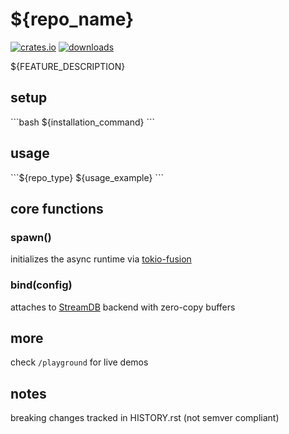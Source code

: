 # ${repo_name}
[![crates.io](https://img.shields.io/crates/v/${repo_name})]()
[![downloads](https://img.shields.io/crates/d/${repo_name})]()

${FEATURE_DESCRIPTION}

## setup
\`\`\`bash
${installation_command}
\`\`\`

## usage
\`\`\`${repo_type}
${usage_example}
\`\`\`

## core functions

### spawn()
initializes the async runtime via [tokio-fusion](https://tokio-fusion.dev)

### bind(config)
attaches to [StreamDB](https://streamdb.io) backend with zero-copy buffers

## more

check `/playground` for live demos

## notes
breaking changes tracked in HISTORY.rst (not semver compliant)
